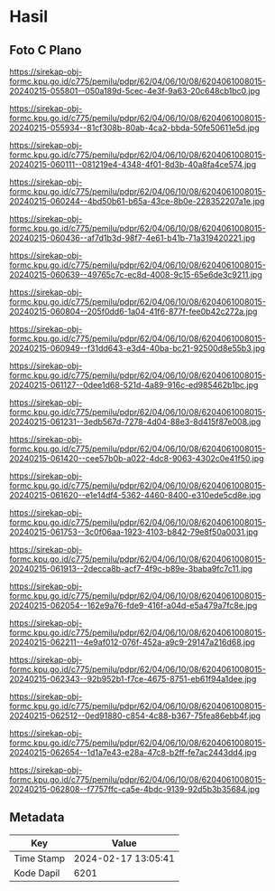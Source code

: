 # Hasil

## Foto C Plano

https://sirekap-obj-formc.kpu.go.id/c775/pemilu/pdpr/62/04/06/10/08/6204061008015-20240215-055801--050a189d-5cec-4e3f-9a63-20c648cb1bc0.jpg

https://sirekap-obj-formc.kpu.go.id/c775/pemilu/pdpr/62/04/06/10/08/6204061008015-20240215-055934--81cf308b-80ab-4ca2-bbda-50fe50611e5d.jpg

https://sirekap-obj-formc.kpu.go.id/c775/pemilu/pdpr/62/04/06/10/08/6204061008015-20240215-060111--081219e4-4348-4f01-8d3b-40a8fa4ce574.jpg

https://sirekap-obj-formc.kpu.go.id/c775/pemilu/pdpr/62/04/06/10/08/6204061008015-20240215-060244--4bd50b61-b65a-43ce-8b0e-228352207a1e.jpg

https://sirekap-obj-formc.kpu.go.id/c775/pemilu/pdpr/62/04/06/10/08/6204061008015-20240215-060436--af7d1b3d-98f7-4e61-b41b-71a319420221.jpg

https://sirekap-obj-formc.kpu.go.id/c775/pemilu/pdpr/62/04/06/10/08/6204061008015-20240215-060639--49765c7c-ec8d-4008-9c15-65e6de3c9211.jpg

https://sirekap-obj-formc.kpu.go.id/c775/pemilu/pdpr/62/04/06/10/08/6204061008015-20240215-060804--205f0dd6-1a04-41f6-877f-fee0b42c272a.jpg

https://sirekap-obj-formc.kpu.go.id/c775/pemilu/pdpr/62/04/06/10/08/6204061008015-20240215-060949--f31dd643-e3d4-40ba-bc21-92500d8e55b3.jpg

https://sirekap-obj-formc.kpu.go.id/c775/pemilu/pdpr/62/04/06/10/08/6204061008015-20240215-061127--0dee1d68-521d-4a89-916c-ed985462b1bc.jpg

https://sirekap-obj-formc.kpu.go.id/c775/pemilu/pdpr/62/04/06/10/08/6204061008015-20240215-061231--3edb567d-7278-4d04-88e3-8d415f87e008.jpg

https://sirekap-obj-formc.kpu.go.id/c775/pemilu/pdpr/62/04/06/10/08/6204061008015-20240215-061420--cee57b0b-a022-4dc8-9063-4302c0e41f50.jpg

https://sirekap-obj-formc.kpu.go.id/c775/pemilu/pdpr/62/04/06/10/08/6204061008015-20240215-061620--e1e14df4-5362-4460-8400-e310ede5cd8e.jpg

https://sirekap-obj-formc.kpu.go.id/c775/pemilu/pdpr/62/04/06/10/08/6204061008015-20240215-061753--3c0f06aa-1923-4103-b842-79e8f50a0031.jpg

https://sirekap-obj-formc.kpu.go.id/c775/pemilu/pdpr/62/04/06/10/08/6204061008015-20240215-061913--2decca8b-acf7-4f9c-b89e-3baba9fc7c11.jpg

https://sirekap-obj-formc.kpu.go.id/c775/pemilu/pdpr/62/04/06/10/08/6204061008015-20240215-062054--162e9a76-fde9-416f-a04d-e5a479a7fc8e.jpg

https://sirekap-obj-formc.kpu.go.id/c775/pemilu/pdpr/62/04/06/10/08/6204061008015-20240215-062211--4e9af012-076f-452a-a9c9-29147a216d68.jpg

https://sirekap-obj-formc.kpu.go.id/c775/pemilu/pdpr/62/04/06/10/08/6204061008015-20240215-062343--92b952b1-f7ce-4675-8751-eb61f94a1dee.jpg

https://sirekap-obj-formc.kpu.go.id/c775/pemilu/pdpr/62/04/06/10/08/6204061008015-20240215-062512--0ed91880-c854-4c88-b367-75fea86ebb4f.jpg

https://sirekap-obj-formc.kpu.go.id/c775/pemilu/pdpr/62/04/06/10/08/6204061008015-20240215-062654--1d1a7e43-e28a-47c8-b2ff-fe7ac2443dd4.jpg

https://sirekap-obj-formc.kpu.go.id/c775/pemilu/pdpr/62/04/06/10/08/6204061008015-20240215-062808--f7757ffc-ca5e-4bdc-9139-92d5b3b35684.jpg


## Metadata

| Key        | Value               |
| ---------- | ------------------- |
| Time Stamp | 2024-02-17 13:05:41 |
| Kode Dapil | 6201                |



